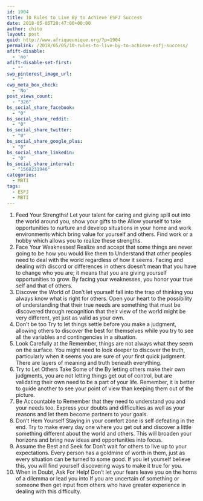 ```yaml
---
id: 1904
title: 10 Rules to Live By to Achieve ESFJ Success
date: 2018-05-05T20:47:06+00:00
author: chito
layout: post
guid: http://www.afriqueunique.org/?p=1904
permalink: /2018/05/05/10-rules-to-live-by-to-achieve-esfj-success/
afift-disable:
  - 'no'
afift-disable-set-first:
  - ""
swp_pinterest_image_url:
  - ""
cwp_meta_box_check:
  - 'No'
post_views_count:
  - "326"
bs_social_share_facebook:
  - "0"
bs_social_share_reddit:
  - "0"
bs_social_share_twitter:
  - "0"
bs_social_share_google_plus:
  - "0"
bs_social_share_linkedin:
  - "0"
bs_social_share_interval:
  - "1568231946"
categories:
  - MBTI
tags:
  - ESFJ
  - MBTI
---
```

  1. Feed Your Strengths! Let your talent for caring and giving spill out into the world around you, show your gifts to the Allow yourself to take opportunities to nurture and develop situations in your home and work environments which bring value for yourself and others. Find work or a hobby which allows you to realize these strengths.
  2. Face Your Weaknesses! Realize and accept that some things are never going to be how you would like them to Understand that other peoples need to deal with the world regardless of how it seems. Facing and dealing with discord or differences in others doesn&#8217;t mean that you have to change who you are; it means that you are giving yourself opportunities to grow. By facing your weaknesses, you honor your true self and that of others.
  3. Discover the World of Don&#8217;t let yourself fall into the trap of thinking you always know what is right for others. Open your heart to the possibility of understanding that their true needs are something that must be discovered through recognition that their view of the world might be very different, yet just as valid as your own.
  4. Don’t be too Try to let things settle before you make a judgment, allowing others to discover the best for themselves while you try to see all the variables and contingencies in a situation.
  5. Look Carefully at the Remember, things are not always what they seem on the surface. You might need to look deeper to discover the truth, particularly when it seems you are sure of your first quick judgment. There are layers of meaning and truth beneath everything.
  6. Try to Let Others Take Some of the By letting others make their own judgments, you are not letting things get out of control, but are validating their own need to be a part of your life. Remember, it is better to guide another to see your point of view than keeping them out of the picture.
  7. Be Accountable to Remember that they need to understand you and your needs too. Express your doubts and difficulties as well as your reasons and let them become partners to your goals.
  8. Don’t Hem Yourself Staying in your comfort zone is self defeating in the end. Try to make every day one where you get out and discover a little something different about the world and others. This will broaden your horizons and bring new ideas and opportunities into focus.
  9. Assume the Best and Seek for Don&#8217;t wait for others to live up to your expectations. Every person has a goldmine of worth in them, just as every situation can be turned to some good. If you let yourself believe this, you will find yourself discovering ways to make it true for you.
 10. When in Doubt, Ask For Help! Don&#8217;t let your fears leave you on the horns of a dilemma or lead you into If you are uncertain of something or someone then get input from others who have greater experience in dealing with this difficulty.